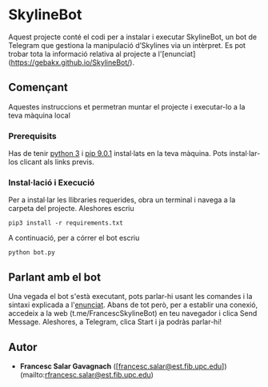 # SkylineBot

Aquest projecte conté el codi per a instalar i executar SkylineBot, un bot de Telegram que gestiona la manipulació d’Skylines via un intèrpret. Es pot trobar tota la informació relativa al projecte a l'[enunciat] (https://gebakx.github.io/SkylineBot/).

## Començant

Aquestes instruccions et permetran muntar el projecte i executar-lo a la teva màquina local


### Prerequisits

Has de tenir [python 3](https://www.python.org/downloads/) i [pip 9.0.1](https://pip.pypa.io/en/stable/installing/) instal·lats en la teva màquina. Pots instal·lar-los clicant als links previs.

### Instal·lació i Execució

Per a instal·lar les llibraries requerides, obra un terminal i navega a la carpeta del projecte. Aleshores escriu

```
pip3 install -r requirements.txt
```

A continuació, per a córrer el bot escriu 

```
python bot.py
```

## Parlant amb el bot

Una vegada el bot s'està executant, pots parlar-hi usant les comandes i la sintaxi explicada a l'[enunciat](https://gebakx.github.io/SkylineBot/). Abans  de tot però, per a establir una conexió, accedeix a la web (t.me/FrancescSkylineBot) en teu navegador i clica Send Message. Aleshores, a Telegram, clica Start i ja podràs parlar-hi!

## Autor

* **Francesc Salar Gavagnach** ([francesc.salar@est.fib.upc.edu])(mailto:rfrancesc.salar@est.fib.upc.edu)

